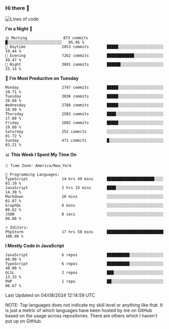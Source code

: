 ### Hi there 👋

<!--
**LynxJinxxy/LynxJinxxy** is a ✨ _special_ ✨ repository because its `README.md` (this file) appears on your GitHub profile.

Here are some ideas to get you started:

- 🔭 I’m currently working on ...
- 🌱 I’m currently learning ...
- 👯 I’m looking to collaborate on ...
- 🤔 I’m looking for help with ...
- 💬 Ask me about ...
- 📫 How to reach me: ...
- 😄 Pronouns: ...
- ⚡ Fun fact: ...
-->

<!--START_SECTION:waka-->
![Lines of code](https://img.shields.io/badge/From%20Hello%20World%20I%27ve%20Written-31.9%20million%20lines%20of%20code-blue)

**I'm a Night 🦉** 

```text
🌞 Morning                873 commits         █░░░░░░░░░░░░░░░░░░░░░░░░   05.95 % 
🌆 Daytime                2853 commits        █████░░░░░░░░░░░░░░░░░░░░   19.44 % 
🌃 Evening                7262 commits        ████████████░░░░░░░░░░░░░   49.47 % 
🌙 Night                  3691 commits        ██████░░░░░░░░░░░░░░░░░░░   25.14 % 
```
📅 **I'm Most Productive on Tuesday** 

```text
Monday                   2747 commits        █████░░░░░░░░░░░░░░░░░░░░   18.71 % 
Tuesday                  3036 commits        █████░░░░░░░░░░░░░░░░░░░░   20.68 % 
Wednesday                2788 commits        █████░░░░░░░░░░░░░░░░░░░░   18.99 % 
Thursday                 2583 commits        ████░░░░░░░░░░░░░░░░░░░░░   17.60 % 
Friday                   2802 commits        █████░░░░░░░░░░░░░░░░░░░░   19.09 % 
Saturday                 252 commits         ░░░░░░░░░░░░░░░░░░░░░░░░░   01.72 % 
Sunday                   471 commits         █░░░░░░░░░░░░░░░░░░░░░░░░   03.21 % 
```


📊 **This Week I Spent My Time On** 

```text
🕑︎ Time Zone: America/New_York

💬 Programming Languages: 
TypeScript               14 hrs 49 mins      █████████████████████░░░░   83.10 % 
JavaScript               2 hrs 33 mins       ████░░░░░░░░░░░░░░░░░░░░░   14.30 % 
Markdown                 20 mins             ░░░░░░░░░░░░░░░░░░░░░░░░░   01.87 % 
GraphQL                  6 mins              ░░░░░░░░░░░░░░░░░░░░░░░░░   00.62 % 
JSON                     0 secs              ░░░░░░░░░░░░░░░░░░░░░░░░░   00.08 % 

🔥 Editors: 
PhpStorm                 17 hrs 50 mins      █████████████████████████   100.00 % 
```

**I Mostly Code in JavaScript** 

```text
JavaScript               6 repos             ██████████░░░░░░░░░░░░░░░   40.00 % 
TypeScript               6 repos             ██████████░░░░░░░░░░░░░░░   40.00 % 
GLSL                     2 repos             ███░░░░░░░░░░░░░░░░░░░░░░   13.33 % 
PHP                      1 repo              ██░░░░░░░░░░░░░░░░░░░░░░░   06.67 % 
```




 Last Updated on 04/08/2024 12:14:59 UTC
<!--END_SECTION:waka-->
NOTE: Top languages does not indicate my skill level or anything like that. It is just a metric of which languages have been hosted by me on GitHub based on the usage across repositories. There are others which I haven't put up on GitHub.
